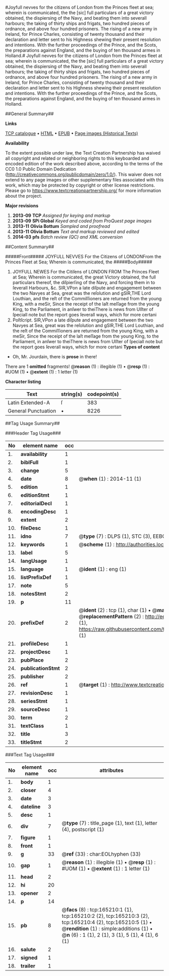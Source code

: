 #Joyfull nevves for the citizens of London from the Princes fleet at sea; wherein is communicated, the the [sic] full particulars of a great victory obtained, the dispiersing of the Navy, and beating them into severall harbours; the taking of thirty ships and frigats, two hundred pieces of ordnance, and above four hundred prisoners. The rising of a new army in Ireland, for Prince Charles, consisting of twenty thousand and their declaration and letter sent to his Highness shewing their present resolution and intentions. With the further proceedings of the Prince, and the Scots, the preparations against England, and the buying of ten thousand armes in Holland.#
Joyfull nevves for the citizens of London from the Princes fleet at sea; wherein is communicated, the the [sic] full particulars of a great victory obtained, the dispiersing of the Navy, and beating them into severall harbours; the taking of thirty ships and frigats, two hundred pieces of ordnance, and above four hundred prisoners. The rising of a new army in Ireland, for Prince Charles, consisting of twenty thousand and their declaration and letter sent to his Highness shewing their present resolution and intentions. With the further proceedings of the Prince, and the Scots, the preparations against England, and the buying of ten thousand armes in Holland.

##General Summary##

**Links**

[TCP catalogue](http://www.ota.ox.ac.uk/tcp/)  • 
[HTML](http://tei.it.ox.ac.uk/tcp/Texts-HTML/free/A87/A87397.html)  • 
[EPUB](http://tei.it.ox.ac.uk/tcp/Texts-EPUB/free/A87/A87397.epub) • 
[Page images (Historical Texts)](https://historicaltexts.jisc.ac.uk/eebo-99865209e)

**Availability**

To the extent possible under law, the Text Creation Partnership has waived all copyright and related or neighboring rights to this keyboarded and encoded edition of the work described above, according to the terms of the CC0 1.0 Public Domain Dedication (http://creativecommons.org/publicdomain/zero/1.0/). This waiver does not extend to any page images or other supplementary files associated with this work, which may be protected by copyright or other license restrictions. Please go to https://www.textcreationpartnership.org/ for more information about the project.

**Major revisions**

1. __2013-09__ __TCP__ *Assigned for keying and markup*
1. __2013-09__ __SPi Global__ *Keyed and coded from ProQuest page images*
1. __2013-11__ __Olivia Bottum__ *Sampled and proofread*
1. __2013-11__ __Olivia Bottum__ *Text and markup reviewed and edited*
1. __2014-03__ __pfs__ *Batch review (QC) and XML conversion*

##Content Summary##

#####Front#####
JOYFULL NEVVES For the Citizens of LONDONFrom the Princes Fleet at Sea; Wherein is communicated, the
#####Body#####

1. JOYFULL NEWES For the Citiſens of LONDON FROM The Princes Fleet at Sea; Wherein is communicated, the great Victory obtained, the full particulars thereof, the diſpierſing of the Navy, and forcing them in to ſeverall Harbours, &c.
SIR,VPon a late diſpute and engagement between the two Navyes at Sea, great was the reſolution and gSIR,THE Lord Louthian, and the reſt of the Commiſſioners are returned from the young King, with a meSir, Since the receipt of the laſt meſſage from the young King, to the Parliament, in anſwer to theiThere is news from Ulſter of ſpeciall note but the report goes ſeverall ways, which for more certani
1. Poſtſcript.
SIR,VPon a late diſpute and engagement between the two Navyes at Sea, great was the reſolution and gSIR,THE Lord Louthian, and the reſt of the Commiſſioners are returned from the young King, with a meSir, Since the receipt of the laſt meſſage from the young King, to the Parliament, in anſwer to theiThere is news from Ulſter of ſpeciall note but the report goes ſeverall ways, which for more certani
**Types of content**

  * Oh, Mr. Jourdain, there is **prose** in there!

There are 1 **omitted** fragments! 
 @__reason__ (1) : illegible (1)  •  @__resp__ (1) : #UOM (1)  •  @__extent__ (1) : 1 letter (1)

**Character listing**


|Text|string(s)|codepoint(s)|
|---|---|---|
|Latin Extended-A|ſ|383|
|General Punctuation|•|8226|

##Tag Usage Summary##

###Header Tag Usage###

|No|element name|occ|attributes|
|---|---|---|---|
|1.|__availability__|1||
|2.|__biblFull__|1||
|3.|__change__|5||
|4.|__date__|8| @__when__ (1) : 2014-11 (1)|
|5.|__edition__|1||
|6.|__editionStmt__|1||
|7.|__editorialDecl__|1||
|8.|__encodingDesc__|1||
|9.|__extent__|2||
|10.|__fileDesc__|1||
|11.|__idno__|7| @__type__ (7) : DLPS (1), STC (3), EEBO-CITATION (1), PROQUEST (1), VID (1)|
|12.|__keywords__|1| @__scheme__ (1) : http://authorities.loc.gov/ (1)|
|13.|__label__|5||
|14.|__langUsage__|1||
|15.|__language__|1| @__ident__ (1) : eng (1)|
|16.|__listPrefixDef__|1||
|17.|__note__|5||
|18.|__notesStmt__|2||
|19.|__p__|11||
|20.|__prefixDef__|2| @__ident__ (2) : tcp (1), char (1)  •  @__matchPattern__ (2) : ([0-9\-]+):([0-9IVX]+) (1), (.+) (1)  •  @__replacementPattern__ (2) : http://eebo.chadwyck.com/downloadtiff?vid=$1&page=$2 (1), https://raw.githubusercontent.com/textcreationpartnership/Texts/master/tcpchars.xml#$1 (1)|
|21.|__profileDesc__|1||
|22.|__projectDesc__|1||
|23.|__pubPlace__|2||
|24.|__publicationStmt__|2||
|25.|__publisher__|2||
|26.|__ref__|1| @__target__ (1) : http://www.textcreationpartnership.org/docs/. (1)|
|27.|__revisionDesc__|1||
|28.|__seriesStmt__|1||
|29.|__sourceDesc__|1||
|30.|__term__|2||
|31.|__textClass__|1||
|32.|__title__|3||
|33.|__titleStmt__|2||


###Text Tag Usage###

|No|element name|occ|attributes|
|---|---|---|---|
|1.|__body__|1||
|2.|__closer__|4||
|3.|__date__|3||
|4.|__dateline__|3||
|5.|__desc__|1||
|6.|__div__|7| @__type__ (7) : title_page (1), text (1), letter (4), postscript (1)|
|7.|__figure__|1||
|8.|__front__|1||
|9.|__g__|33| @__ref__ (33) : char:EOLhyphen (33)|
|10.|__gap__|1| @__reason__ (1) : illegible (1)  •  @__resp__ (1) : #UOM (1)  •  @__extent__ (1) : 1 letter (1)|
|11.|__head__|2||
|12.|__hi__|20||
|13.|__opener__|2||
|14.|__p__|14||
|15.|__pb__|8| @__facs__ (8) : tcp:165210:1 (1), tcp:165210:2 (2), tcp:165210:3 (2), tcp:165210:4 (2), tcp:165210:5 (1)  •  @__rendition__ (1) : simple:additions (1)  •  @__n__ (6) : 1 (1), 2 (1), 3 (1), 5 (1), 4 (1), 6 (1)|
|16.|__salute__|2||
|17.|__signed__|1||
|18.|__trailer__|1||
